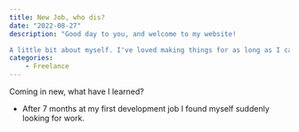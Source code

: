 ```yaml
---
title: New Job, who dis?
date: "2022-08-27"
description: "Good day to you, and welcome to my website!

A little bit about myself. I've loved making things for as long as I can remember. As little kid I lived for legos. I built bow and arrows with sticks and rubber bands. I tried to design a motorized airplane when I was reading about the Wright brothers as a..."
categories:
    - Freelance
---
```


Coming in new, what have I learned?
- After 7 months at my first development job I found myself suddenly looking for work.
